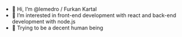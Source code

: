 - 👋 Hi, I’m @lemedro / Furkan Kartal
- 👀 I’m interested in front-end development with react and back-end development with node.js
- 🌱 Trying to be a decent human being

<!---
lemedro/lemedro is a ✨ special ✨ repository because its `README.md` (this file) appears on your GitHub profile.
You can click the Preview link to take a look at your changes.
--->
